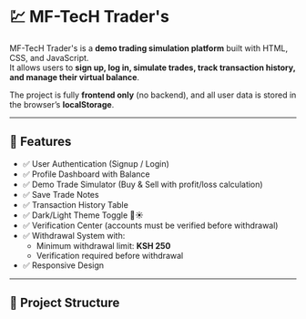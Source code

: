 # 💹 MF-TecH Trader's

MF-TecH Trader's is a **demo trading simulation platform** built with HTML, CSS, and JavaScript.  
It allows users to **sign up, log in, simulate trades, track transaction history, and manage their virtual balance**.  

The project is fully **frontend only** (no backend), and all user data is stored in the browser’s **localStorage**.

---

## 🚀 Features
- ✅ User Authentication (Signup / Login)  
- ✅ Profile Dashboard with Balance  
- ✅ Demo Trade Simulator (Buy & Sell with profit/loss calculation)  
- ✅ Save Trade Notes  
- ✅ Transaction History Table  
- ✅ Dark/Light Theme Toggle 🌙☀️  
- ✅ Verification Center (accounts must be verified before withdrawal)  
- ✅ Withdrawal System with:
  - Minimum withdrawal limit: **KSH 250**
  - Verification required before withdrawal  
- ✅ Responsive Design  

---

## 📂 Project Structure
